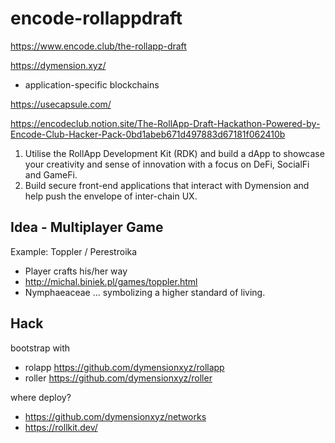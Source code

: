 # encode-rollappdraft
https://www.encode.club/the-rollapp-draft

https://dymension.xyz/
- application-specific blockchains

https://usecapsule.com/

https://encodeclub.notion.site/The-RollApp-Draft-Hackathon-Powered-by-Encode-Club-Hacker-Pack-0bd1abeb671d497883d67181f062410b

1) Utilise the RollApp Development Kit (RDK) and build a dApp to showcase your creativity and sense of innovation with a focus on DeFi, SocialFi and GameFi.
2) Build secure front-end applications that interact with Dymension and help push the envelope of inter-chain UX.

## Idea - Multiplayer Game
Example: Toppler / Perestroika
- Player crafts his/her way
- http://michal.biniek.pl/games/toppler.html
- Nymphaeaceae ... symbolizing a higher standard of living.

## Hack

bootstrap with 
- rolapp https://github.com/dymensionxyz/rollapp
- roller https://github.com/dymensionxyz/roller

where deploy?
-  https://github.com/dymensionxyz/networks
-  https://rollkit.dev/
